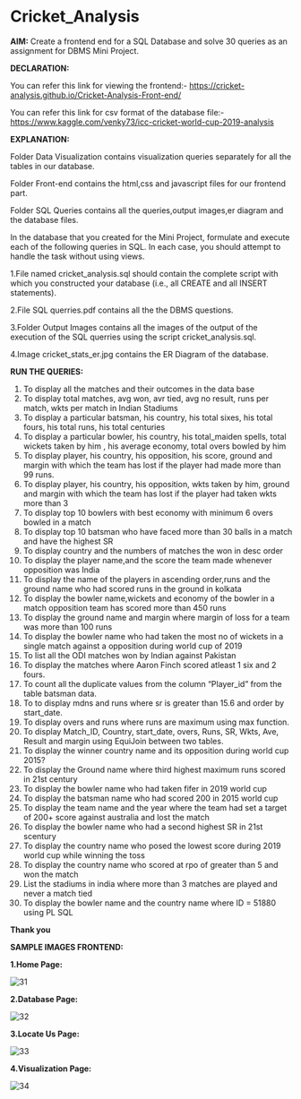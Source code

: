 # Cricket_Analysis
**AIM:** Create a frontend end for a SQL Database and solve 30 queries as an assignment for DBMS Mini Project.

**DECLARATION:**

You can refer this link for viewing the frontend:-
https://cricket-analysis.github.io/Cricket-Analysis-Front-end/

You can refer this link for csv format of the database file:-
https://www.kaggle.com/venky73/icc-cricket-world-cup-2019-analysis

**EXPLANATION:**

Folder Data Visualization contains visualization queries separately for all the tables in our database. 

Folder Front-end contains the html,css and javascript files for our frontend part.

Folder SQL Queries contains all the queries,output images,er diagram and the database files.

In the database that you created for the Mini Project, formulate and execute each of the following queries in SQL. In each case, you should attempt to handle the task  without using views.

1.File named cricket_analysis.sql should contain the complete script with which you constructed your database (i.e., all CREATE and all INSERT statements).

2.File SQL querries.pdf contains all the the DBMS questions.

3.Folder Output Images contains all the images of  the output of the execution of the SQL querries using the script cricket_analysis.sql.

4.Image cricket_stats_er.jpg contains the ER Diagram of the database.

**RUN THE QUERIES:**
1. To display all the matches and their outcomes in the data base
2. To display total matches, avg won, avr tied, avg no result, runs per match, wkts per match in Indian Stadiums
3. To display a particular batsman, his country, his total sixes, his total fours, his total runs, his total centuries
4. To display a particular bowler, his country, his total_maiden spells, total wickets taken by him , his average economy, total overs bowled by him
5. To display player, his country, his opposition, his score, ground and margin with which the team has lost if the player had made more than 99 runs.
6. To display player, his country, his opposition, wkts taken by him, ground and margin with which the team has lost if the player had taken wkts more than 3
7. To display top 10 bowlers with best economy with minimum 6 overs bowled in a match
8. To display top 10 batsman who have faced more than 30 balls in a match and have the highest SR
9. To display country and the numbers of matches the won in desc order  
10. To display the player name,and the score the team made whenever opposition was India
11. To display the name of the players in ascending order,runs and the ground name who had scored runs in the ground in kolkata
12. To display the bowler name,wickets and economy of the bowler in a match opposition team has scored more than 450 runs
13. To display the ground name and margin where margin of loss for a team was more than 100 runs
14. To display the bowler name who had taken the most no of wickets in a single match against a opposition during world cup of 2019 
15. To list all the ODI matches won by Indian against Pakistan
16. To display the matches where Aaron Finch scored atleast 1 six and 2 fours.
17. To count all the duplicate values from the column “Player_id” from the table batsman data.
18. To to display mdns and runs where sr is greater than 15.6 and order by start_date.
19. To display overs and runs where runs are maximum using max function.
20. To display Match_ID, Country, start_date, overs, Runs, SR, Wkts, Ave, Result and margin using EquiJoin between two tables.
21. To display the winner country name and its opposition during world cup 2015?
22. To display the Ground name where third highest maximum runs scored in 21st century
23. To display the bowler name who had taken fifer in 2019 world cup
24. To display the batsman name who had scored 200 in 2015 world cup
25. To display the team name and the year where the team had set a target of 200+ score against australia and lost the match
26. To display the bowler name who had  a second highest SR in 21st scentury
27. To display the country name who posed the lowest score during 2019 world cup while winning the toss
28. To display the country name who scored at rpo of greater than 5 and won the match
29. List the stadiums in india where more than 3 matches are played and never a match tied 
30. To display the bowler name and the country name where ID = 51880 using PL SQL 

**Thank you**

**SAMPLE IMAGES FRONTEND:**

**1.Home Page:**

![31](https://user-images.githubusercontent.com/64826389/117533891-b5bb9e00-b00c-11eb-8545-d6a052931ee2.PNG)

**2.Database Page:**

![32](https://user-images.githubusercontent.com/64826389/117533982-2367ca00-b00d-11eb-82ed-bddae7fde399.PNG)

**3.Locate Us Page:**

![33](https://user-images.githubusercontent.com/64826389/117534042-66c23880-b00d-11eb-915a-58b0447f941b.PNG)

**4.Visualization Page:**

![34](https://user-images.githubusercontent.com/64826389/117534060-7772ae80-b00d-11eb-825f-202b1c278dc3.PNG)





